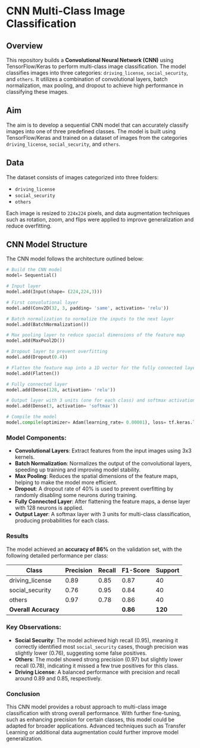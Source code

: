 # CNN Multi-Class Image Classification

## Overview
This repository builds a **Convolutional Neural Network (CNN)** using TensorFlow/Keras to perform multi-class image classification. The model classifies images into three categories: `driving_license`, `social_security`, and `others`. It utilizes a combination of convolutional layers, batch normalization, max pooling, and dropout to achieve high performance in classifying these images.

## Aim
The aim is to develop a sequential CNN model that can accurately classify images into one of three predefined classes. The model is built using TensorFlow/Keras and trained on a dataset of images from the categories `driving_license`, `social_security`, and `others`.

## Data
The dataset consists of images categorized into three folders:
- `driving_license`
- `social_security`
- `others`

Each image is resized to `224x224` pixels, and data augmentation techniques such as rotation, zoom, and flips were applied to improve generalization and reduce overfitting.

## CNN Model Structure

The CNN model follows the architecture outlined below:

```python
# Build the CNN model
model= Sequential()

# Input layer
model.add(Input(shape= (224,224,3)))

# First convolutional layer
model.add(Conv2D(32, 3, padding= 'same', activation= 'relu'))

# Batch normalization to normalize the inputs to the next layer
model.add(BatchNormalization())

# Max pooling layer to reduce spacial dimensions of the feature map
model.add(MaxPool2D())

# Dropout layer to prevent overfitting
model.add(Dropout(0.4))

# Flatten the feature map into a 1D vector for the fully connected layer
model.add(Flatten())

# Fully connected layer
model.add(Dense(128, activation= 'relu'))

# Output layer with 3 units (one for each class) and softmax activation for multi-class classification
model.add(Dense(3, activation= 'softmax'))

# Compile the model
model.compile(optimizer= Adam(learning_rate= 0.00001), loss= tf.keras.losses.SparseCategoricalCrossentropy(from_logits= True), metrics= ['accuracy'])
```

### Model Components:
- **Convolutional Layers**: Extract features from the input images using 3x3 kernels.
- **Batch Normalization**: Normalizes the output of the convolutional layers, speeding up training and improving model stability.
- **Max Pooling**: Reduces the spatial dimensions of the feature maps, helping to make the model more efficient.
- **Dropout**: A dropout rate of 40% is used to prevent overfitting by randomly disabling some neurons during training.
- **Fully Connected Layer**: After flattening the feature maps, a dense layer with 128 neurons is applied.
- **Output Layer**: A softmax layer with 3 units for multi-class classification, producing probabilities for each class.

### Results
The model achieved an **accuracy of 86%** on the validation set, with the following detailed performance per class:

| Class             | Precision | Recall | F1-Score | Support |
|-------------------|-----------|--------|----------|---------|
| driving_license    | 0.89      | 0.85   | 0.87     | 40      |
| social_security    | 0.76      | 0.95   | 0.84     | 40      |
| others             | 0.97      | 0.78   | 0.86     | 40      |
| **Overall Accuracy**|           |        | **0.86** | **120** |

### Key Observations:
- **Social Security**: The model achieved high recall (0.95), meaning it correctly identified most `social_security` cases, though precision was slightly lower (0.76), suggesting some false positives.
- **Others**: The model showed strong precision (0.97) but slightly lower recall (0.78), indicating it missed a few true positives for this class.
- **Driving License**: A balanced performance with precision and recall around 0.89 and 0.85, respectively.

### Conclusion
This CNN model provides a robust approach to multi-class image classification with strong overall performance. With further fine-tuning, such as enhancing precision for certain classes, this model could be adapted for broader applications. Advanced techniques such as Transfer Learning or additional data augmentation could further improve model generalization.
